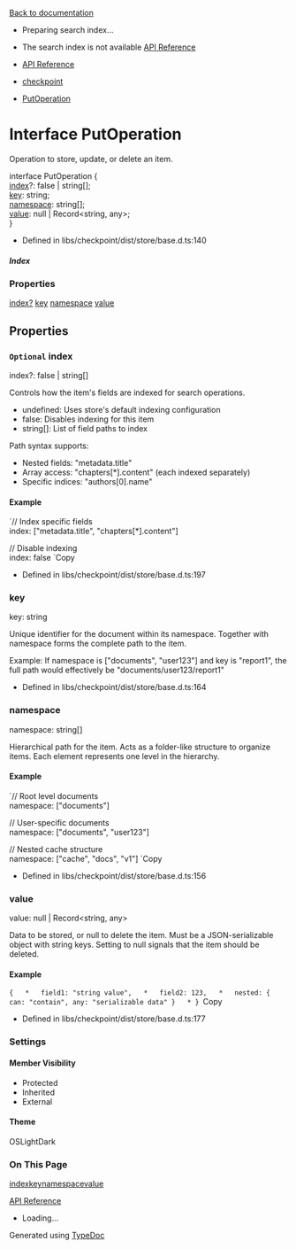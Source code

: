 [Back to documentation](/langgraphjs/)

* Preparing search index...
* The search index is not available
[API Reference](/)

* [API Reference](../index.html)
* [checkpoint](../modules/checkpoint.html)
* [PutOperation](checkpoint.PutOperation.html)

# Interface PutOperation

Operation to store, update, or delete an item.

interface PutOperation {   
[index](checkpoint.PutOperation.html#index)?: false | string\[\];   
[key](checkpoint.PutOperation.html#key): string;   
[namespace](checkpoint.PutOperation.html#namespace): string\[\];   
[value](checkpoint.PutOperation.html#value): null | Record<string, any\>;   
}

* Defined in libs/checkpoint/dist/store/base.d.ts:140

#####  Index

### Properties

[index?](checkpoint.PutOperation.html#index) [key](checkpoint.PutOperation.html#key) [namespace](checkpoint.PutOperation.html#namespace) [value](checkpoint.PutOperation.html#value) 

## Properties

### `Optional` index

index?: false | string\[\]

Controls how the item's fields are indexed for search operations.

* undefined: Uses store's default indexing configuration
* false: Disables indexing for this item
* string\[\]: List of field paths to index

Path syntax supports:

* Nested fields: "metadata.title"
* Array access: "chapters\[\*\].content" (each indexed separately)
* Specific indices: "authors\[0\].name"

#### Example

`// Index specific fields  
index: ["metadata.title", "chapters[*].content"]  
  
// Disable indexing  
index: false
`Copy

* Defined in libs/checkpoint/dist/store/base.d.ts:197

### key

key: string

Unique identifier for the document within its namespace. Together with namespace forms the complete path to the item.

Example: If namespace is \["documents", "user123"\] and key is "report1", the full path would effectively be "documents/user123/report1"

* Defined in libs/checkpoint/dist/store/base.d.ts:164

### namespace

namespace: string\[\]

Hierarchical path for the item. Acts as a folder-like structure to organize items. Each element represents one level in the hierarchy.

#### Example

`// Root level documents  
namespace: ["documents"]  
  
// User-specific documents  
namespace: ["documents", "user123"]  
  
// Nested cache structure  
namespace: ["cache", "docs", "v1"]
`Copy

* Defined in libs/checkpoint/dist/store/base.d.ts:156

### value

value: null | Record<string, any\>

Data to be stored, or null to delete the item. Must be a JSON-serializable object with string keys. Setting to null signals that the item should be deleted.

#### Example

`{  
     *   field1: "string value",  
     *   field2: 123,  
     *   nested: { can: "contain", any: "serializable data" }  
     * }
`Copy

* Defined in libs/checkpoint/dist/store/base.d.ts:177

### Settings

#### Member Visibility

* Protected
* Inherited
* External

#### Theme

OSLightDark

### On This Page

[index](#index)[key](#key)[namespace](#namespace)[value](#value)

[API Reference](../index.html)
* Loading...

Generated using [TypeDoc](https://typedoc.org/)